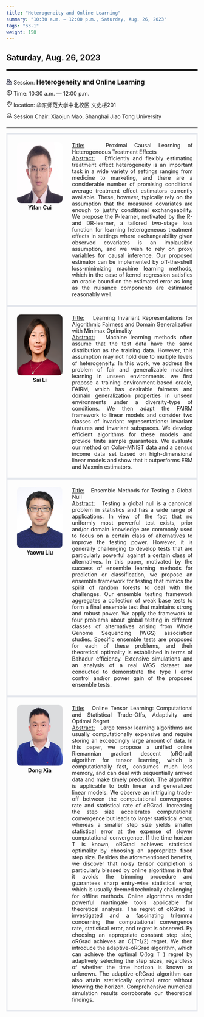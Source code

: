 ```yaml
---
title: "Heterogeneity and Online Learning"
summary: "10:30 a.m. — 12:00 p.m., Saturday, Aug. 26, 2023"
tags: "s3-1"
weight: 150
---
```


Saturday, Aug. 26, 2023
------


<hr style="border: 0; border-top: 5px solid;">

<div class="tip">
    <img class="icon" src="/icon/yanjiang.png" />
    Session: <span class="font-bold" style="font-size:120%">Heterogeneity and Online Learning</span>
</div>

<div class="tip">
    <img class="icon" src="/icon/shizhong.png" />
    Time: 10:30 a.m. — 12:00 p.m.
</div>
<div class="tip">
    <img class="icon" src="/icon/didian.png" />
    location: 华东师范大学中北校区 文史楼201
</div>


<div class="tip">
    <img class="icon" src="/icon/lingdao.png" />
    Session Chair: Xiaojun Mao, Shanghai Jiao Tong University
</div>


________________________________________

<div class="row">
    <div class="left">
        <img src="/images/yifan.png" class="avatar" />
        <div class="font-small font-bold">
            <a>
                Yifan Cui
            </a>
        </div>
    </div>
    <div class="right">
        <div class="font-small">
            <u>Title:</u> &nbsp;
            Proximal Causal Learning of Heterogeneous Treatment Effects
        </div>
        <div class="content font-small">
            <u>Abstract:</u> &nbsp;
            Efficiently and flexibly estimating treatment effect heterogeneity is an important task in a wide variety of settings ranging from medicine to marketing, and there are a considerable number of promising conditional average treatment effect estimators currently available. These, however, typically rely on the assumption that the measured covariates are enough to justify conditional exchangeability. We propose the P-learner, motivated by the R- and DR-learner, a tailored two-stage loss function for learning heterogeneous treatment effects in settings where exchangeability given observed covariates is an implausible assumption, and we wish to rely on proxy variables for causal inference. Our proposed estimator can be implemented by off-the-shelf loss-minimizing machine learning methods, which in the case of kernel regression satisfies an oracle bound on the estimated error as long as the nuisance components are estimated reasonably well.
        </div>
    </div>
</div>

<div class="row">
    <div class="left">
        <img src="/images/lisai.png" class="avatar" />
        <div class="font-small font-bold">
            <a>
                Sai Li
            </a>
        </div>
    </div>
    <div class="right">
        <div class="font-small">
            <u>Title:</u> &nbsp;
            Learning Invariant Representations for Algorithmic Fairness and Domain Generalization with Minimax Optimality
        </div>
        <div class="content font-small">
            <u>Abstract:</u> &nbsp;
            Machine learning methods often assume that the test data have the same distribution as the training data. However, this assumption may not hold due to multiple levels of heterogeneity. In this work, we address the problem of fair and generalizable machine learning in unseen environments. we first propose a training environment-based oracle, FAIRM, which has desirable fairness and domain generalization properties in unseen environments under a diversity-type of conditions. We then adapt the FAIRM framework to linear models and consider two classes of invariant representations: invariant features and invariant subspaces. We develop efficient algorithms for these models and provide finite sample guarantees. We evaluate our method on Color-MNIST data and a census income data set based on high-dimensional linear models and show that it outperforms ERM and Maxmin estimators.
        </div>
    </div>
</div>

<div class="row">
    <div class="left">
        <img src="/images/yaowu.png" class="avatar" />
        <div class="font-small font-bold">
            <a>
                Yaowu Liu
            </a>
        </div>
    </div>
    <div class="right">
        <div class="font-small">
            <u>Title:</u> &nbsp;
            Ensemble Methods for Testing a Global Null
        </div>
        <div class="content font-small">
            <u>Abstract:</u> &nbsp;
            Testing a global null is a canonical problem in statistics and has a wide range of applications. In view of the fact that no uniformly most powerful test exists, prior and/or domain knowledge are commonly used to focus on a certain class of alternatives to improve the testing power. However, it is generally challenging to develop tests that are particularly powerful against a certain class of alternatives. In this paper, motivated by the success of ensemble learning methods for prediction or classification, we propose an ensemble framework for testing that mimics the spirit of random forests to deal with the challenges. Our ensemble testing framework aggregates a collection of weak base tests to form a final ensemble test that maintains strong and robust power. We apply the framework to four problems about global testing in different classes of alternatives arising from Whole Genome Sequencing (WGS) association studies. Specific ensemble tests are proposed for each of these problems, and their theoretical optimality is established in terms of Bahadur efficiency. Extensive simulations and an analysis of a real WGS dataset are conducted to demonstrate the type I error control and/or power gain of the proposed ensemble tests. 
        </div>
    </div>
</div>

<div class="row">
    <div class="left">
        <img src="/images/xiadong.png" class="avatar" />
        <div class="font-small font-bold">
            <a>
                Dong Xia
            </a>
        </div>
    </div>
    <div class="right">
        <div class="font-small">
            <u>Title:</u> &nbsp;
            Online Tensor Learning: Computational and Statistical Trade-Offs, Adaptivity and Optimal Regret
        </div>
        <div class="content font-small">
            <u>Abstract:</u> &nbsp;
            Large tensor learning algorithms are usually computationally expensive and require storing an exceedingly large amount of data. In this paper, we propose a unified online Riemannian gradient descent (oRGrad) algorithm for tensor learning, which is computationally fast, consumes much less memory, and can deal with sequentially arrived data and make timely prediction. The algorithm is applicable to both linear and generalized linear models. We observe an intriguing trade-off between the computational convergence rate and statistical rate of oRGrad. Increasing the step size accelerates computational convergence but leads to larger statistical error, whereas a smaller step size yields smaller statistical error at the expense of slower computational convergence. If the time horizon T is known, oRGrad achieves statistical optimality by choosing an appropriate fixed step size. Besides the aforementioned benefits, we discover that noisy tensor completion is particularly blessed by online algorithms in that it avoids the trimming procedure and guarantees sharp entry-wise statistical error, which is usually deemed technically challenging for offline methods. Online algorithms render powerful martingale tools applicable for theoretical analysis. The regret of oRGrad is investigated and a fascinating trilemma concerning the computational convergence rate, statistical error, and regret is observed. By choosing an appropriate constant step size, oRGrad achieves an O(T^1/2) regret. We then introduce the adaptive-oRGrad algorithm, which can achieve the optimal O(log T ) regret by adaptively selecting the step sizes, regardless of whether the time horizon is known or unknown. The adaptive-oRGrad algorithm can also attain statistically optimal error without knowing the horizon. Comprehensive numerical simulation results corroborate our theoretical findings.
        </div>
    </div>
</div>

<style>

.tip {
    height: 30px;
    line-height: 30px;
}

.icon {
    width: 15px;
}

.row {
    padding: 10px; 
    height: auto; 
    border-bottom-width: 2px; 
    border-style: solid; 
    border-color: #E4E7ED; 
    padding-bottom: 20px; 
    padding-top: 20px;
    display: flex; 
    text-align: justify;
}

.left {
    min-width: 150px !important;
    text-align: center;
}

.avatar {
    width: 120px;
    height: 160px;
    max-width: 100%;
    border-radius: 10px;
}

.right {
    margin-left: 10px; 
    max-width: 80%;
}


.font-small {
    /* font-size: 16px; */
}

.font-bold {
    font-weight: bold;
}
</style>